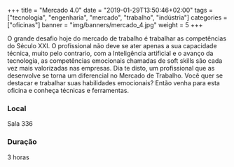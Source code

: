 +++
title = "Mercado 4.0"
date = "2019-01-29T13:50:46+02:00"
tags = ["tecnologia", "engenharia", "mercado", "trabalho", "indústria"]
categories = ["oficinas"]
banner = "img/banners/mercado_4.jpg"
weight = 5
+++

O grande desafio hoje do mercado de trabalho é trabalhar as competências do Século XXI. O profissional não deve se ater apenas a sua capacidade técnica, muito pelo contrario, com a Inteligência artificial e o avanço da tecnologia, as  competências emocionais chamadas de soft skills são cada vez mais valorizadas nas empresas. Dia te disto, um profissional que as desenvolve se torna  um diferencial no Mercado de Trabalho. Você quer se destacar e trabalhar suas habilidades emocionais? Então venha para esta oficina e conheça técnicas e ferramentas.

### Local
Sala 336

### Duração 
3 horas